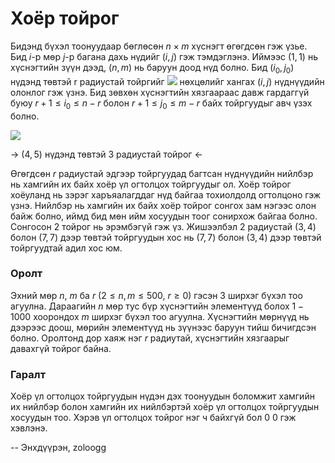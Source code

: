 Хоёр тойрог
===========

Бидэнд бүхэл тоонуудаар бөглөсөн $n × m$  хүснэгт өгөгдсөн гэж үзье. Бид $i$-р мөр
$j$-р багана дахь нүдийг ($i, j$) гэж тэмдэглэнэ. Иймээс ($1, 1$) нь хүснэгтийн зүүн дээд,
($n, m$) нь баруун доод нүд болно. Бид ($i_0, j_0$) нүдэнд төвтэй r радиустай тойргийг ![][1] нөхцөлийг хангах ($i, j$) нүднүүдийн олонлог гэж үзнэ. Бид зөвхөн хүснэгтийн хязгаараас давж гардаггүй буюу $r + 1 ≤ i_0 ≤ n - r$ болон $r + 1 ≤ j_0 ≤ m - r$ байх тойргуудыг авч үзэх болно.   

![][2]

-> (4, 5) нүдэнд төвтэй 3 радиустай тойрог <-

Өгөгдсөн $r$ радиустай эдгээр тойргуудад багтсан нүднүүдийн нийлбэр нь хамгийн их байх хоёр үл огтолцох тойргуудыг ол. Хоёр тойрог хоёуланд нь зэрэг харъяалагддаг нүд байгаа тохиолдолд огтолцоно гэж үзнэ. Нийлбэр нь хамгийн их байх хоёр тойрог сонгох зам нэгээс олон байж болно, иймд бид мөн ийм хосуудын тоог сонирхож байгаа болно. Сонгосон 2 тойрог нь эрэмбэгүй гэж үз. Жишээлбэл $2$ радиустай ($3, 4$) болон ($7, 7$) дээр төвтэй тойргуудын хос нь ($7, 7$) болон ($3, 4$) дээр төвтэй тойргуудтай адил хос юм.

### Оролт

Эхний мөр $n$, $m$ ба $r$ ($2 ≤ n, m ≤ 500$, $r ≥ 0$) гэсэн 3 ширхэг бүхэл тоо агуулна. Дараагийн $n$ мөр тус бүр хүснэгтийн элементүүд болох $1-1000$ хоорондох $m$ ширхэг бүхэл тоо агуулна. Хүснэгтийн мөрнүүд нь дээрээс доош, мөрийн элементүүд нь зүүнээс баруун тийш бичигдсэн болно. Оролтонд дор хаяж нэг $r$ радиутай, хүснэгтийн хязгаарыг давахгүй тойрог байна.

### Гаралт

Хоёр үл огтолцох тойргуудын нүдэн дэх тоонуудын боломжит хамгийн их нийлбэр болон хамгийн их нийлбэртэй хоёр үл огтолцох тойргуудын хосуудын тоо. Хэрэв үл огтолцох тойрог нэг ч байхгүй бол 0 0 гэж хэвлэнэ.

  [1]: http://espresso.codeforces.com/cc31a09fb096da664822c5fcf9cd3970b9c13e20.png
  [2]: http://espresso.codeforces.com/8a9e99b6a281389500c98de763636a95764ccb79.png
  
-- Энхдүүрэн, zoloogg
